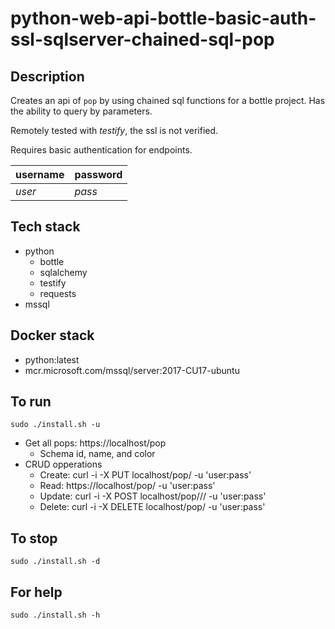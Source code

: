# python-web-api-bottle-basic-auth-ssl-sqlserver-chained-sql-pop

## Description
Creates an api of `pop` by using chained sql functions for a bottle project.
Has the ability to query by parameters.

Remotely tested with *testify*, the ssl is not verified.

Requires basic authentication for endpoints.

| username | password |
| -------- | -------- |
| *user* | *pass* |

## Tech stack
- python
  - bottle
  - sqlalchemy
  - testify
  - requests
- mssql

## Docker stack
- python:latest
- mcr.microsoft.com/mssql/server:2017-CU17-ubuntu

## To run
`sudo ./install.sh -u`
- Get all pops: https://localhost/pop
  - Schema id, name, and color
- CRUD opperations
  - Create: curl -i -X PUT localhost/pop/<id> -u 'user:pass'
  - Read: https://localhost/pop/<id> -u 'user:pass'
  - Update: curl -i -X POST localhost/pop/<id>/<name>/<color> -u 'user:pass'
  - Delete: curl -i -X DELETE localhost/pop/<id> -u 'user:pass'

## To stop
`sudo ./install.sh -d`

## For help
`sudo ./install.sh -h`
